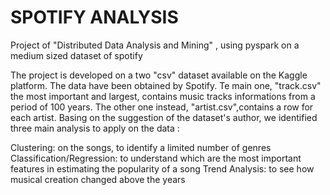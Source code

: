 # SPOTIFY ANALYSIS
Project of "Distributed Data Analysis and Mining" , using pyspark on a medium sized dataset of spotify

The project is developed on a two "csv" dataset available on the Kaggle platform. The data have been obtained by Spotify. Te main one, "track.csv" the most important and largest, contains music tracks informations from a period of 100 years. The other one instead, "artist.csv",contains a row for each artist. Basing on the suggestion of the dataset's author, we identified three main analysis to apply on the data :

Clustering: on the songs, to identify a limited number of genres
Classification/Regression: to understand which are the most important features in estimating the popularity of a song
Trend Analysis: to see how musical creation changed above the years
